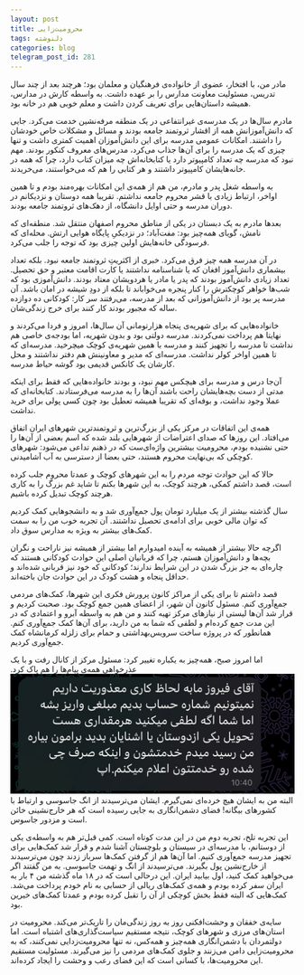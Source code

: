```yaml
---
layout: post
title: محرومیت‌زایی
tags: دلنوشته
categories: blog
telegram_post_id: 281
---
```

مادر من، با افتخار، عضوی از خانواده‌ی فرهنگیان و معلمان بود؛ هرچند بعد از چند سال تدریس، مسئولیت معاونت مدارس را بر عهده داشت. به واسطه کارش در مدارس، همیشه داستان‌هایی برای تعریف کردن داشت و معلم خوبی هم در خانه بود.

مادرم سال‌ها در یک مدرسه‌ی غیرانتفاعی در یک منطقه مرفه‌نشین خدمت می‌کرد. جایی که دانش‌آموزانش همه از اقشار ثروتمند جامعه بودند و مسائل و مشکلات خاص خودشان را داشتند. امکانات عمومی مدرسه برای این دانش‌آموزان اهمیت کمتری داشت و تنها چیزی که یک مدرسه‌ را برای آن‌ها جذاب می‌کرد، مدرس‌های معروف کنکور بودند. مهم نبود که مدرسه چه تعداد کامپیوتر دارد یا کتابخانه‌اش چه میزان کتاب دارد، چرا که همه در خانه‌هایشان کامپیوتر داشتند و هر کتابی را هم که می‌خواستند، می‌خریدند. 

به واسطه شغل پدر و مادرم، من هم از همه‌ی این امکانات بهره‌مند بودم و تا همین اواخر، ارتباط زیادی با قشر محروم جامعه نداشتم. تقریبا همه دوستان و نزدیکانم در دوران مدرسه و حتی اوایل دانشگاه، از دهک‌های ثروتمند جامعه بودند.

بعدها مادرم به یک دبستان در یکی از مناطق محروم اصفهان منتقل شد. منطقه‌ای که نامش، گویای همه‌چیز بود: مفت‌آباد؛ در نزدیکیِ پایگاه هوایی ارتش. محله‌ای که فرسودگی‌ خانه‌هایش اولین چیزی بود که توجه را جلب می‌کرد.

در آن مدرسه همه چیز فرق می‌کرد. خبری از اکثریتِ ثروتمند جامعه نبود. بلکه تعداد بیشماری دانش‌آموز افغان که یا شناسنامه نداشتند یا کارت اقامت معتبر و حق تحصیل. تعداد زیادی دانش‌آموز بودند که پدر یا مادر یا هردویشان معتاد بودند. دانش‌آموزی بود که شب‌ها خواهر کوچکترش را کنار پنجره می‌خواباند تا بلکه از دودِ شیشه در امان باشد. آن مدرسه پر بود از دانش‌آموزانی که بعد از مدرسه، می‌رفتند سر کار: کودکانی ده دوازده ساله که مجبور بودند کار کنند برای خرج زندگی‌شان. 

خانواده‌هایی که برای شهریه‌ی پنجاه هزارتومانی آن سال‌ها، امروز و فردا می‌کردند و نهایتا هم پرداخت نمی‌کردند. مدرسه دولتی بود و بدون شهریه، اما بودجه‌ی خاصی هم نداشت تا مدرسه را تجهیز کنند و مدرسه با همین شهریه‌ی کوچک میچرخید. مدرسه‌ای که تا همین اواخر کولر نداشت. مدرسه‌ای که مدیر و معاونینش هم دفتر نداشتند و محل کارشان یک کانکس قدیمی بود گوشه حیاط مدرسه.

آن‌جا درس و مدرسه‌ برای هیچکس مهم نبود، و بودند خانواده‌هایی که فقط برای اینکه مدتی از دست بچه‌هایشان راحت باشند آن‌ها را به مدرسه می‌فرستادند. کتابخانه‌ای که عملا وجود نداشت، و بوفه‌ای که تقریبا همیشه تعطیل بود چون کسی پولی برای خرید نداشت.

همه‌ی این اتفاقات در مرکز یکی از بزرگ‌ترین و ثروتمندترین شهرهای ایران اتفاق می‌افتاد. این روزها که صدای اعتراضات از شهرهایی بلند شده که اسم بعضی از آن‌ها را حتی نشنیده بودم، محرومیت بیشترین واژه‌ای‌ست که در ذهنم تداعی می‌شود: شهرهای کوچکی که بی‌نهایت محروم هستند، حتی بعضا از دسترسی به آب آشامیدنی.

حالا که این حوادث توجه مردم را به این شهرهای کوچک و عمدتا محروم جلب کرده است، قصد داشتم کمکی، هرچند کوچک، به این شهرها بکنم تا شاید غم بزرگ را به کاری هرچند کوچک تبدیل کرده باشیم.

سال گذشته بیشتر از یک میلیارد تومان پول جمع‌آوری شد و به دانشجوهایی کمک کردیم که توان مالی خوبی برای ادامه‌ی تحصیل نداشتند. آن تجربه خوب من را به سمت کمک‌های بیشتر به ویژه به مدارس سوق داد.

اگرچه حالا بیشتر از همیشه به آینده امیدوارم اما بیشتر از همیشه نیز ناراحت و نگران بچه‌ها و دانش‌آموزان هستم، چرا که قربانیان اصلی این حوادث کودکانی هستند که چاره‌ای به جز بزرگ شدن در این شرایط ندارند؛ کودکانی که خود نیز قربانی شده‌اند و حداقل پنجاه و هشت کودک در این حوادث جان باخته‌اند. 

قصد داشتم تا برای یکی از مراکز کانون پرورش فکری این شهرها، ‌کمک‌های مردمی جمع‌آوری کنم. مسئول کانون آن شهر، از اعضای همین جمع کوچک بود. صحبت کردیم و قرار شد آن‌ها لیستی از نیازهای مرکز تهیه کنند و من هم به واسطه آبرو و اعتمادی که در این مدت جمع کرده‌ام و لطفی که شما به من دارید، برای آن‌ها کمک جمع‌آوری کنم. همانطور که در پروژه ساخت سرویس‌بهداشتی و حمام برای زلزله کرمانشاه کمک جمع‌آوری کردیم.

اما امروز صبح، همه‌چیز به یکباره تغییر کرد: مسئول مرکز از کانال رفت و با یک عذرخواهی همه‌ی پیام‌ها را هم پاک کرد.
![پیام تلگرام](/assets/image/posts/mahroomiat-zaie/telegram.jpeg)
البته من به ایشان هیچ خرده‌ای نمی‌گیرم. ایشان می‌ترسیدند از انگ جاسوسی و ارتباط با کشورهای بیگانه! فضای دشمن‌انگاری به جایی رسیده است که هر خارج‌نشینی خائن است و مزدور جاسوس. 

این تجربه تلخ، تجربه دوم من در این مدت کوتاه است. کمی قبل‌‌تر هم به واسطه‌ی یکی از دوستانم، با مدرسه‌ای در سیستان و بلوچستان آشنا شدم و قرار شد کمک‌هایی برای تجهیز مدرسه جمع‌آوری کنیم. اما آن‌ها هم از گرفتن کمک‌ها سرباز زدند چون می‌ترسیدند از خارج‌نشین پول بگیرند. می‌ترسیدند از انگ و تهمت جاسوسی. به من گفتند اگر می‌خواهید کمک کنید، اول بیابید ایران. این درحالی است که در ۱۸ ماه گذشته من ۴ بار به ایران سفر کرده بودم و همه‌ی کمک‌های ریالی از حسابی به نام خودم پرداخت می‌شد. کمک‌هایی که البته فقط بخش کوچکی از آن را تقبل کرده بودم و عمدتا کمک‌های خیرین بود.



سایه‌ی خفقان و وحشت‌افکنی روز به روز زندگی‌مان را تاریک‌تر می‌کند. محرومیت در استان‌های مرزی و شهرهای کوچک، نتیجه مستقیم سیاست‌گذاری‌های اشتباه است. اما دولتمردان با دشمن‌انگاری همه‌چیز‌ و همه‌کس، نه تنها محرومیت‌زدایی نمی‌کنند، که به محرومیت‌زایی دامن‌ می‌زنند و جلوی کمک‌های مردمی را نیز می‌گیرند. مسئولیت مستقیم این محرومیت‌ها، با کسانی است که این فضای رعب و وحشت را ایجاد کرده‌اند.